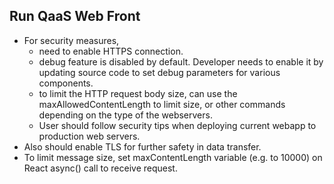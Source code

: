 ## Run QaaS Web Front
- For security measures,
  - need to enable HTTPS connection.
  - debug feature is disabled by default.  Developer needs to enable it by updating source code to set debug parameters for various components.
  - to limit the HTTP request body size, can use the maxAllowedContentLength to limit size, or other commands depending on the type of the webservers.
  - User should follow security tips when deploying current webapp to production web servers.
- Also should enable TLS for further safety in data transfer.
- To limit message size, set maxContentLength variable (e.g. to 10000) on React async() call to receive request.
